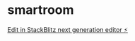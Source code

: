 # smartroom

[Edit in StackBlitz next generation editor ⚡️](https://stackblitz.com/~/github.com/scsun1978/smartroom)